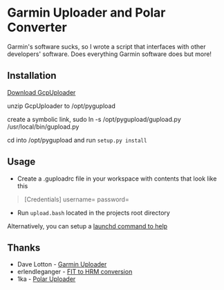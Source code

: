 # Garmin Uploader and Polar Converter

Garmin's software sucks, so I wrote a script that interfaces with other developers' software. Does everything Garmin software does but more!


## Installation
[Download GcpUploader]

unzip GcpUploader to /opt/pygupload

create a symbolic link, sudo ln -s /opt/pygupload/gupload.py /usr/local/bin/gupload.py

cd into /opt/pygupload and run `setup.py install`





## Usage
* Create a .guploadrc file in your workspace with contents that look like this
> [Credentials]
> username=<username>
> password=<password>

* Run `upload.bash` located in the projects root directory

Alternatively, you can setup a [launchd command to help]






## Thanks
* Dave Lotton - [Garmin Uploader]
* erlendleganger - [FIT to HRM conversion]
* 1ka - [Polar Uploader]





[launchd command to help]:http://alvinalexander.com/mac-os-x/launchd-examples-launchd-plist-file-examples-mac
[Garmin Uploader]:http://sourceforge.net/p/gcpuploader/wiki/Home/
[FIT to HRM conversion]:https://github.com/erlendleganger/g2p
[Polar Uploader]:https://github.com/1ka/HRMUploader
[Download GcpUploader]:https://pypi.python.org/pypi?:action=display&name=GcpUploader